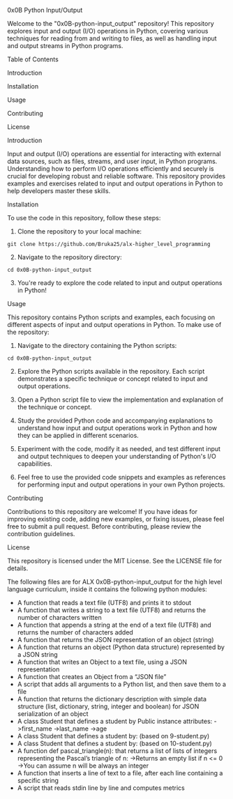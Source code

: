 0x0B Python Input/Output

Welcome to the "0x0B-python-input_output" repository! This repository explores input and output (I/O) operations in Python, covering various techniques for reading from and writing to files, as well as handling input and output streams in Python programs.

Table of Contents

Introduction

Installation

Usage

Contributing

License

Introduction

Input and output (I/O) operations are essential for interacting with external data sources, such as files, streams, and user input, in Python programs. Understanding how to perform I/O operations efficiently and securely is crucial for developing robust and reliable software. This repository provides examples and exercises related to input and output operations in Python to help developers master these skills.

Installation

To use the code in this repository, follow these steps:

1. Clone the repository to your local machine:

```
git clone https://github.com/Bruka25/alx-higher_level_programming
```

2. Navigate to the repository directory:

```
cd 0x0B-python-input_output
```
3. You're ready to explore the code related to input and output operations in Python!

Usage

This repository contains Python scripts and examples, each focusing on different aspects of input and output operations in Python. To make use of the repository:

1. Navigate to the directory containing the Python scripts:

```
cd 0x0B-python-input_output
```
2. Explore the Python scripts available in the repository. Each script demonstrates a specific technique or concept related to input and output operations.

3. Open a Python script file to view the implementation and explanation of the technique or concept.

4. Study the provided Python code and accompanying explanations to understand how input and output operations work in Python and how they can be applied in different scenarios.

5. Experiment with the code, modify it as needed, and test different input and output techniques to deepen your understanding of Python's I/O capabilities.

6. Feel free to use the provided code snippets and examples as references for performing input and output operations in your own Python projects.

Contributing

Contributions to this repository are welcome! If you have ideas for improving existing code, adding new examples, or fixing issues, please feel free to submit a pull request. Before contributing, please review the contribution guidelines.

License

This repository is licensed under the MIT License. See the LICENSE file for details.


The following files are for ALX 0x0B-python-input_output for the high level language curriculum, inside it contains the following python modules:

* A function that reads a text file (UTF8) and prints it to stdout
* A function that writes a string to a text file (UTF8) and returns the number of characters written
* A function that appends a string at the end of a text file (UTF8) and returns the number of characters added
* A function that returns the JSON representation of an object (string)
* A function that returns an object (Python data structure) represented by a JSON string
* A function that writes an Object to a text file, using a JSON representation
* A function that creates an Object from a “JSON file”
* A script that adds all arguments to a Python list, and then save them to a file
* A function that returns the dictionary description with simple data structure (list, dictionary, string, integer and boolean) for JSON serialization of an object
* A class Student that defines a student by
    Public instance attributes:
           ->first_name
           ->last_name
           ->age
* A class Student that defines a student by: (based on 9-student.py)
* A class Student that defines a student by: (based on 10-student.py)
* A function def pascal_triangle(n): that returns a list of lists of integers representing the Pascal’s triangle of n:
           ->Returns an empty list if n <= 0
           ->You can assume n will be always an integer
* A function that inserts a line of text to a file, after each line containing a specific string
* A script that reads stdin line by line and computes metrics
